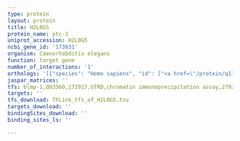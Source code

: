 ```yaml
---
type: protein
layout: protein
title: H2L0G5
protein_name: ptc-3
uniprot_accession: H2L0G5
ncbi_gene_id: '173631'
organism: Caenorhabditis elegans
function: target gene
number_of_interactions: '1'
orthologs: '[{"species": "Homo sapiens", "id": ["<a href=\"/protein/q13635\">Q13635</a>"]}, {"species": "Mus musculus", "id": ["<a href=\"/protein/q61115\">Q61115</a>", "<a href=\"/protein/o35595\">O35595</a>"]}, {"species": "Rattus norvegicus", "id": ["<a href=\"/protein/q6uy90\">Q6UY90</a>"]}, {"species": "Drosophila melanogaster", "id": ["<a href=\"/protein/p18502\">P18502</a>"]}, {"species": "Danio rerio", "id": ["F1R837", "F8W5M6"]}]'
jaspar_matrices: ''
tfs: blmp-1,Q93560,172917,GTRD,chromatin immunoprecipitation assay,27924024%5Buid%5D,No
targets: ''
tfs_download: TFLink_tfs_of_H2L0G5.tsv
targets_download: ''
bindingSites_download: ''
binding_sites_ls: ''

---
```

